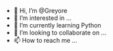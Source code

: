 - 👋 Hi, I’m @Greyore
- 👀 I’m interested in ...
- 🌱 I’m currently learning Python
- 💞️ I’m looking to collaborate on ...
- 📫 How to reach me ...

<!---
Greyore/Greyore is a ✨ special ✨ repository because its `README.md` (this file) appears on your GitHub profile.
You can click the Preview link to take a look at your changes.
--->
